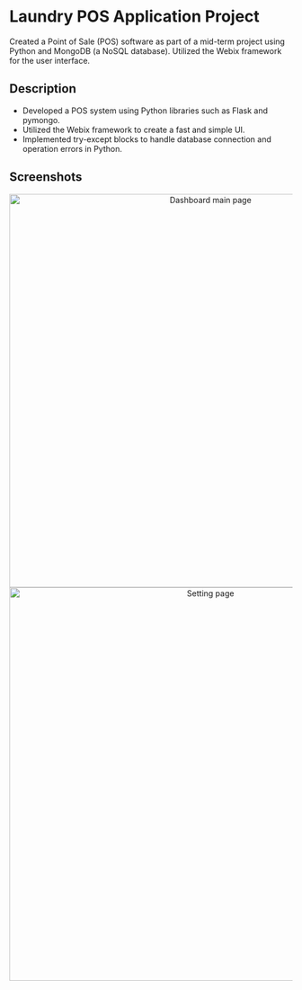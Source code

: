 # Laundry POS Application Project

Created a Point of Sale (POS) software as part of a mid-term project using Python and MongoDB (a NoSQL database). Utilized the Webix framework for the user interface.

## Description

- Developed a POS system using Python libraries such as Flask and pymongo.
- Utilized the Webix framework to create a fast and simple UI.
- Implemented try-except blocks to handle database connection and operation errors in Python.


## Screenshots

<p align="center">
  <img src="https://github.com/irvanwn/TTS-KapitaSelekta/blob/main/project-image-preview/Screenshot%202024-05-31%20215535.jpg" alt="Dashboard main page" width="700"/>
  <img src="https://github.com/irvanwn/TTS-KapitaSelekta/blob/main/project-image-preview/Screenshot%202024-05-31%20215553.jpg" alt="Setting page" width="700"/>
</p>

